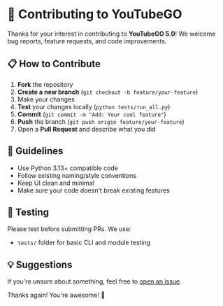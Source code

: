 # 🤝 Contributing to YouTubeGO

Thanks for your interest in contributing to **YouTubeGO 5.0**! We welcome bug reports, feature requests, and code improvements.

## 📋 How to Contribute

1. **Fork** the repository
2. **Create a new branch** (`git checkout -b feature/your-feature`)
3. Make your changes
4. **Test** your changes locally (`python tests/run_all.py`)
5. **Commit** (`git commit -m "Add: Your cool feature"`)
6. **Push** the branch (`git push origin feature/your-feature`)
7. Open a **Pull Request** and describe what you did

## 📌 Guidelines

- Use Python 3.13+ compatible code
- Follow existing naming/style conventions
- Keep UI clean and minimal
- Make sure your code doesn't break existing features

## 🧪 Testing

Please test before submitting PRs. We use:
- `tests/` folder for basic CLI and module testing

## 💡 Suggestions

If you're unsure about something, feel free to [open an issue](https://github.com/Efeckc17/YoutubeGO/issues).

Thanks again! You're awesome! 🧡
